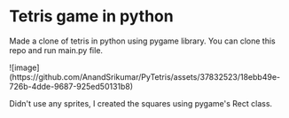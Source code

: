 <h1>Tetris game in python</h1>
<p>Made a clone of tetris in python using pygame library. You can clone this repo and run main.py file.</p>
![image](https://github.com/AnandSrikumar/PyTetris/assets/37832523/18ebb49e-726b-4dde-9687-925ed50131b8)
<p>Didn't use any sprites, I created the squares using pygame's Rect class.</p>
